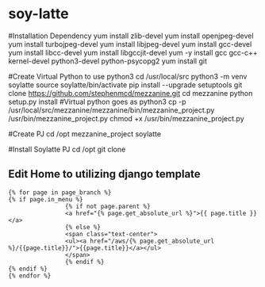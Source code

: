 # soy-latte

#Installation Dependency
yum install zlib-devel
yum install openjpeg-devel
yum install turbojpeg-devel
yum install libjpeg-devel
yum install gcc-devel
yum install libcc-devel
yum install libgccjit-devel
yum -y install gcc gcc-c++ kernel-devel python3-devel python-psycopg2
yum install git

#Create Virtual Python to use python3
cd /usr/local/src
python3 -m venv soylatte
source soylatte/bin/activate
pip install --upgrade setuptools
git clone https://github.com/stephenmcd/mezzanine.git
cd mezzanine
python setup.py install #Virtual python goes as python3
cp -p  /usr/local/src/mezzanine/mezzanine/bin/mezzanine_project.py  /usr/bin/mezzanine_project.py
chmod +x /usr/bin/mezzanine_project.py

#Create PJ
cd /opt
mezzanine_project soylatte

#Install Soylatte PJ
cd /opt
git clone

## Edit Home to utilizing django template
    {% for page in page_branch %}
    {% if page.in_menu %}
                    {% if not page.parent %}
                    <a href="{% page.get_absolute_url %}">{{ page.title }}</a>
                    {% else %}
                    <span class="text-center">
                    <ul><a href="/aws/{% page.get_absolute_url %}/{{page.title}}/">{{page.title}}</a></ul>
                    </span>
                    {% endif %}
    {% endif %}
    {% endfor %}
